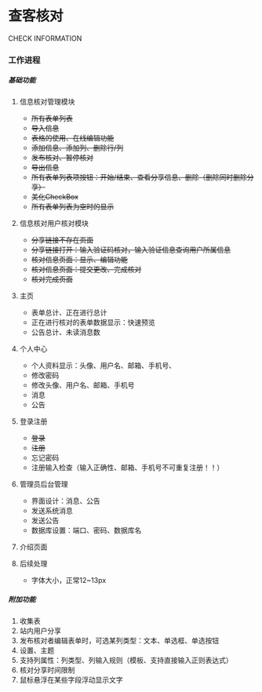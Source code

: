 # 查客核对
CHECK INFORMATION

### 工作进程
##### 基础功能
1. 信息核对管理模块
   * ~~所有表单列表~~
   * ~~导入信息~~
   * ~~表格的使用、在线编辑功能~~
   * ~~添加信息、添加列、删除行/列~~
   * ~~发布核对、暂停核对~~
   * ~~导出信息~~
   * ~~所有表单列表项按钮：开始/结束、查看分享信息、删除（删除同时删除分享）~~
   * ~~美化CheckBox~~
   * ~~所有表单列表为空时的显示~~

2. 信息核对用户核对模块
   * ~~分享链接不存在页面~~
   * ~~分享链接打开：输入验证码核对，输入验证信息查询用户所属信息~~
   * ~~核对信息页面：显示、编辑功能~~
   * ~~核对信息页面：提交更改、完成核对~~
   * ~~核对完成页面~~

3. 主页
   * 表单总计、正在进行总计
   * 正在进行核对的表单数据显示：快速预览
   * 公告总计、未读消息数

4. 个人中心
   * 个人资料显示：头像、用户名、邮箱、手机号、
   * 修改密码
   * 修改头像、用户名、邮箱、手机号
   * 消息
   * 公告
    
5. 登录注册
   * ~~登录~~
   * ~~注册~~
   * 忘记密码
   * 注册输入检查（输入正确性、邮箱、手机号不可重复注册！！）

6. 管理员后台管理
   * 界面设计：消息、公告
   * 发送系统消息
   * 发送公告
   * 数据库设置：端口、密码、数据库名
   
7. 介绍页面

8. 后续处理
   * 字体大小，正常12~13px

##### 附加功能
1. 收集表
2. 站内用户分享
3. 发布核对者编辑表单时，可选某列类型：文本、单选框、单选按钮
4. 设置、主题
5. 支持列属性：列类型、列输入规则（模板、支持直接输入正则表达式）
6. 核对分享时间限制
7. 鼠标悬浮在某些字段浮动显示文字
